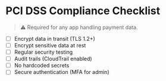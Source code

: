 # PCI DSS Compliance Checklist

> ⚠️ Required for any app handling payment data.

- [ ] Encrypt data in transit (TLS 1.2+)
- [ ] Encrypt sensitive data at rest
- [ ] Regular security testing
- [ ] Audit trails (CloudTrail enabled)
- [ ] No hardcoded secrets
- [ ] Secure authentication (MFA for admin)